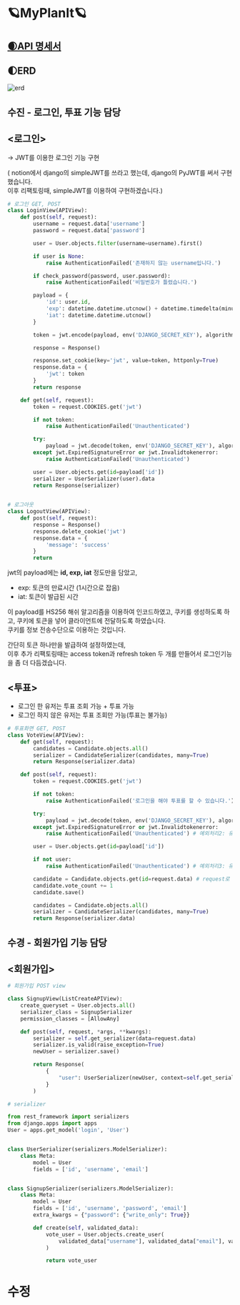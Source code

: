 # 🪐MyPlanIt🪐



## [🌒API 명세서](https://www.notion.so/CEOS-15-App-950479e6f0b84cefad5735d7c2d8e250)



## 🌓ERD
![erd](https://user-images.githubusercontent.com/80563849/147400579-9ca281df-ccb3-45a4-a3d1-adde2169ae80.png)


## 수진 - 로그인, 투표 기능 담당

## <로그인>
-> JWT를 이용한 로그인 기능 구현

( notion에서 django의 simpleJWT를 쓰라고 했는데, django의 PyJWT를 써서 구현했습니다.   
  이후 리팩토링때, simpleJWT를 이용하여 구현하겠습니다.)   

```python
# 로그인 GET, POST
class LoginView(APIView):
    def post(self, request):
        username = request.data['username']
        password = request.data['password']

        user = User.objects.filter(username=username).first()

        if user is None:
            raise AuthenticationFailed('존재하지 않는 username입니다.')

        if check_password(password, user.password):
            raise AuthenticationFailed('비밀번호가 틀렸습니다.')

        payload = {
            'id': user.id,
            'exp': datetime.datetime.utcnow() + datetime.timedelta(minutes=60),
            'iat': datetime.datetime.utcnow()
        }

        token = jwt.encode(payload, env('DJANGO_SECRET_KEY'), algorithm='HS256')

        response = Response()

        response.set_cookie(key='jwt', value=token, httponly=True)
        response.data = {
            'jwt': token
        }
        return response

    def get(self, request):
        token = request.COOKIES.get('jwt')

        if not token:
            raise AuthenticationFailed('Unauthenticated')

        try:
            payload = jwt.decode(token, env('DJANGO_SECRET_KEY'), algorithms=['HS256'])
        except jwt.ExpiredSignatureError or jwt.Invalidtokenerror:
            raise AuthenticationFailed('Unauthenticated')

        user = User.objects.get(id=payload['id'])
        serializer = UserSerializer(user).data
        return Response(serializer)

    
# 로그아웃
class LogoutView(APIView):
    def post(self, request):
        response = Response()
        response.delete_cookie('jwt')
        response.data = {
            'message': 'success'
        }
        return 
```

jwt의 payload에는 **id, exp, iat** 정도만을 담았고,   
* exp: 토큰의 만료시간 (1시간으로 잡음)
* iat: 토큰이 발급된 시간

이 payload를 HS256 해쉬 알고리즘을 이용하여 인코드하였고,
쿠키를 생성하도록 하고, 쿠키에 토큰을 넣어 클라이언트에 전달하도록 하였습니다.   
쿠키를 정보 전송수단으로 이용하는 것입니다.


간단히 토큰 하나만을 발급하여 설정하였는데,    
이후 추가 리팩토링때는 access token과 refresh token 두 개를 만들어서 로그인기능을 좀 더 다듬겠습니다.


## <투표>
- 로그인 한 유저는 투표 조회 가능 + 투표 가능   
- 로그인 하지 않은 유저는 투표 조회만 가능(투표는 불가능)

```python
# 투표화면 GET, POST
class VoteView(APIView):
    def get(self, request):
        candidates = Candidate.objects.all()
        serializer = CandidateSerializer(candidates, many=True)
        return Response(serializer.data)

    def post(self, request):
        token = request.COOKIES.get('jwt')

        if not token:
            raise AuthenticationFailed('로그인을 해야 투표를 할 수 있습니다.') # 예외처리1:  로그인 안 한 유저인 경우

        try:
            payload = jwt.decode(token, env('DJANGO_SECRET_KEY'), algorithms=['HS256'])
        except jwt.ExpiredSignatureError or jwt.Invalidtokenerror:
            raise AuthenticationFailed('Unauthenticated') # 예외처리2: 유효성 검사 오류

        user = User.objects.get(id=payload['id'])

        if not user:
            raise AuthenticationFailed('Unauthenticated') # 예외처리3: 유저가 db에 없는 경우

        candidate = Candidate.objects.get(id=request.data) # request로 후보자 id를 전달받아서 이를 처리
        candidate.vote_count += 1
        candidate.save()

        candidates = Candidate.objects.all()
        serializer = CandidateSerializer(candidates, many=True)
        return Response(serializer.data)
```


## 수경 - 회원가입 기능 담당

## <회원가입>



```python
# 회원가입 POST view

class SignupView(ListCreateAPIView):
    create_queryset = User.objects.all()
    serializer_class = SignupSerializer
    permission_classes = [AllowAny]

    def post(self, request, *args, **kwargs):
        serializer = self.get_serializer(data=request.data)
        serializer.is_valid(raise_exception=True)
        newUser = serializer.save()

        return Response(
            {
                "user": UserSerializer(newUser, context=self.get_serializer_context()).data,
            }
        )
```



```python
# serializer

from rest_framework import serializers
from django.apps import apps
User = apps.get_model('login', 'User')


class UserSerializer(serializers.ModelSerializer):
    class Meta:
        model = User
        fields = ['id', 'username', 'email']


class SignupSerializer(serializers.ModelSerializer):
    class Meta:
        model = User
        fields = ['id', 'username', 'password', 'email']
        extra_kwargs = {"password": {"write_only": True}}

        def create(self, validated_data):
            vote_user = User.objects.create_user(
                validated_data["username"], validated_data["email"], validated_data["password"]
            )

            return vote_user
```


# 수정

